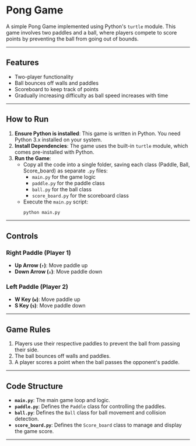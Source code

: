 # Pong Game

A simple Pong Game implemented using Python's `turtle` module. This game involves two paddles and a ball, where players compete to score points by preventing the ball from going out of bounds.

---

## Features
- Two-player functionality
- Ball bounces off walls and paddles
- Scoreboard to keep track of points
- Gradually increasing difficulty as ball speed increases with time

---

## How to Run
1. **Ensure Python is installed**: This game is written in Python. You need Python 3.x installed on your system.
2. **Install Dependencies**: The game uses the built-in `turtle` module, which comes pre-installed with Python.
3. **Run the Game**:
   - Copy all the code into a single folder, saving each class (Paddle, Ball, Score_board) as separate `.py` files:
     - `main.py` for the game logic
     - `paddle.py` for the paddle class
     - `ball.py` for the ball class
     - `score_board.py` for the scoreboard class
   - Execute the `main.py` script:
     ```bash
     python main.py
     ```

---

## Controls
### Right Paddle (Player 1)
- **Up Arrow (`↑`)**: Move paddle up
- **Down Arrow (`↓`)**: Move paddle down

### Left Paddle (Player 2)
- **W Key (`w`)**: Move paddle up
- **S Key (`s`)**: Move paddle down

---

## Game Rules
1. Players use their respective paddles to prevent the ball from passing their side.
2. The ball bounces off walls and paddles.
3. A player scores a point when the ball passes the opponent's paddle.

---

## Code Structure
- **`main.py`**: The main game loop and logic.
- **`paddle.py`**: Defines the `Paddle` class for controlling the paddles.
- **`ball.py`**: Defines the `Ball` class for ball movement and collision detection.
- **`score_board.py`**: Defines the `Score_board` class to manage and display the game score.

---
